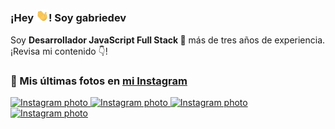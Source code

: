 <h3>¡Hey <img src="https://raw.githubusercontent.com/ABSphreak/ABSphreak/master/gifs/Hi.gif" width="20px" decondig="async">! Soy gabriedev</h3>

<p>Soy <strong>Desarrollador JavaScript Full Stack 🚀</strong> más de tres años de experiencia.<br />¡Revisa mi contenido 👇!</p>

### 📸 Mis últimas fotos en [mi Instagram](https://instagram.com/gabrie.dev)


<a href='https://instagram.com/p/C1UpuSGLQiG' target='_blank'>
  <img width='20%' src='https://instagram.fkiv3-1.fna.fbcdn.net/v/t51.2885-15/412513918_1325803934584302_4400498733289087214_n.jpg?stp=dst-jpg_e15&_nc_ht=instagram.fkiv3-1.fna.fbcdn.net&_nc_cat=106&_nc_ohc=bShVjCQ3TjoAX9VA9TP&edm=APU89FABAAAA&ccb=7-5&oh=00_AfCtjX6urn9AC0gFsinHL0r9Tia02jRZQKar8RwGBAIsUA&oe=65AB8400&_nc_sid=bc0c2c' alt='Instagram photo' />
</a>
<a href='https://instagram.com/p/CzMY3lzxgmx' target='_blank'>
  <img width='20%' src='https://instagram.fkiv3-1.fna.fbcdn.net/v/t51.2885-15/398916226_819142863293745_2426123683154743297_n.webp?stp=dst-jpg_e35&_nc_ht=instagram.fkiv3-1.fna.fbcdn.net&_nc_cat=109&_nc_ohc=jvmxasAoO9AAX8CGVa6&edm=APU89FABAAAA&ccb=7-5&oh=00_AfCIxPoRKnZDUxIB5Xi-W00odIWnDPX6QFL8lNXIQbUXcw&oe=65AA18E9&_nc_sid=bc0c2c' alt='Instagram photo' />
</a>
<a href='https://instagram.com/p/CygbQv4uqxM' target='_blank'>
  <img width='20%' src='https://instagram.fkiv3-1.fna.fbcdn.net/v/t51.2885-15/391525959_236593062741789_5868561716480810596_n.webp?stp=dst-jpg_e35&_nc_ht=instagram.fkiv3-1.fna.fbcdn.net&_nc_cat=109&_nc_ohc=tMw6cVXVYG4AX_sImkM&edm=APU89FABAAAA&ccb=7-5&oh=00_AfBugYmCZy_LlSyRzMv1m9j-VSqMLNaiYEN63eMooIk2Cg&oe=65AA25A5&_nc_sid=bc0c2c' alt='Instagram photo' />
</a>
<a href='https://instagram.com/p/CxTmOF6vN8M' target='_blank'>
  <img width='20%' src='https://instagram.fkiv3-1.fna.fbcdn.net/v/t51.2885-15/378565944_323878180141713_8920720304536029091_n.jpg?stp=dst-jpg_e15&_nc_ht=instagram.fkiv3-1.fna.fbcdn.net&_nc_cat=109&_nc_ohc=hvIP5U0mZjwAX-ZnufJ&edm=APU89FABAAAA&ccb=7-5&oh=00_AfDWPWT7V2wtMWcjMzUPRazdJn-yhiF-yqsTlAqzDVIHkA&oe=65AB1218&_nc_sid=bc0c2c' alt='Instagram photo' />
</a>
